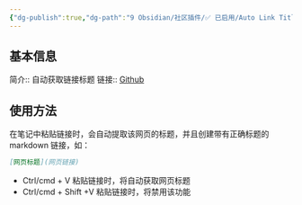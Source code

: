 ```yaml
---
{"dg-publish":true,"dg-path":"9 Obsidian/社区插件/✅ 已启用/Auto Link Title.md","permalink":"/9 Obsidian/社区插件/✅ 已启用/Auto Link Title/","created":"2025-04-06","updated":"2025-07-31"}
---
```



## 基本信息

简介:: 自动获取链接标题
链接:: [Github](https://github.com/zolrath/obsidian-auto-link-title)

## 使用方法

在笔记中粘贴链接时，会自动提取该网页的标题，并且创建带有正确标题的 markdown 链接，如：

```markdown
[网页标题](网页链接)
```

- Ctrl/cmd + V 粘贴链接时，将自动获取网页标题
- Ctrl/cmd + Shift +V 粘贴链接时，将禁用该功能